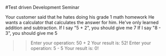 #Test driven Development Seminar

Your customer said that he hates doing his grade 1 math homework
He wants a calculator that calculates the answer for him.
He've only learned addition and subtraction.
If I say "5 + 2", you should give me 7
If I say "8 - 3", you should give me 5


>> Enter your operation: 50 + 2
Your result is: 52!
>> Enter your operation: 5 - 5
Your result is: 0!
